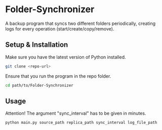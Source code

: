# Folder-Synchronizer
A backup program that syncs two different folders periodically, creating logs for every operation (start/create/copy/remove).

## Setup & Installation

Make sure you have the latest version of Python installed.

```bash
git clone <repo-url>
```

Ensure that you run the program in the repo folder.

```bash
cd path/to/Folder-Synchronizer
```

## Usage

Attention!
The argument "sync_interval" has to be given in minutes.

```bash
python main.py source_path replica_path sync_interval log_file_path
```
